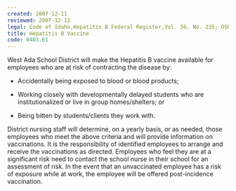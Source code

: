```yaml
---
created: 2007-12-11
reviewed: 2007-12-11
legal: Code of Idaho,Hepatitis B Federal Register,Vol. 56, No. 235; OSHA Rules, Regulations p. 64175-64182,Vol. 56, No. 235; OSHA Rules, and Regulations p. 64175-64182
title: Hepatitis B Vaccine
code: 0403.61
---
```



West Ada School District will make the Hepatitis B vaccine available for employees who are at risk of contracting the disease by:


- Accidentally being exposed to blood or blood products;


- Working closely with developmentally delayed students who are institutionalized or live in group homes/shelters; or


- Being bitten by students/clients they work with.

District nursing staff will determine, on a yearly basis, or as needed, those employees who meet the above criteria and will provide information on vaccinations. It is the responsibility of identified employees to arrange and receive the vaccinations as directed. Employees who feel they are at a significant risk need to contact the school nurse in their school for an assessment of risk. In the event that an unvaccinated employee has a risk of exposure while at work, the employee will be offered post-incidence vaccination.

